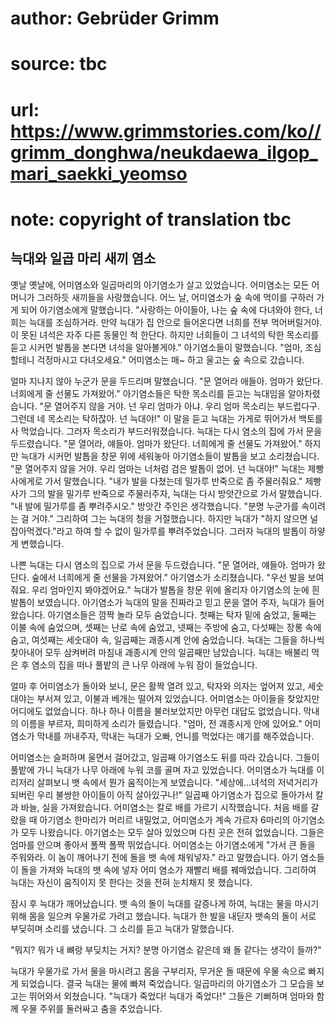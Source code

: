 # author: Gebrüder Grimm
# source: tbc
# url: https://www.grimmstories.com/ko//grimm_donghwa/neukdaewa_ilgop_mari_saekki_yeomso
# note: copyright of translation tbc

## 늑대와 일곱 마리 새끼 염소 

옛날 옛날에, 어미염소와 일곱마리의 아기염소가 살고 있었습니다.
어미염소는 모든 어머니가 그러하듯 새끼들을 사랑했습니다. 어느 날,
어미염소가 숲 속에 먹이를 구하러 가게 되어 아기염소에게 말했습니다.
"사랑하는 아이들아, 나는 숲 속에 다녀와야 한다, 너희는 늑대를
조심하거라. 만약 늑대가 집 안으로 들어온다면 너희를 전부 먹어버릴거야.
이 못된 녀석은 자주 다른 동물인 척 한단다. 하지만 너희들이 그 녀석의
탁한 목소리를 듣고 시커먼 발톱을 본다면 녀석을 알아볼게야."
아기염소들이 말했습니다. "엄마, 조심할테니 걱정마시고 다녀오세요."
어미염소는 매~ 하고 울고는 숲 속으로 갔습니다.

얼마 지나지 않아 누군가 문을 두드리며 말했습니다. "문 열어라 애들아.
엄마가 왔단다. 너희에게 줄 선물도 가져왔어." 아기염소들은 탁한 목소리를
듣고는 늑대임을 알아차렸습니다. "문 열어주지 않을 거야. 넌 우리 엄마가
아냐. 우리 엄마 목소리는 부드럽다구. 그런데 네 목소리는 탁하잖아. 넌
늑대야!" 이 말을 듣고 늑대는 가게로 뛰어가서 백토를 사 먹었습니다.
그러자 목소리가 부드러워졌습니다. 늑대는 다시 염소의 집에 가서 문을
두드렸습니다. "문 열어라, 얘들아. 엄마가 왔단다. 너희에게 줄 선물도
가져왔어." 하지만 늑대가 시커먼 발톱을 창문 위에 세워놓아 아기염소들이
발톱을 보고 소리쳤습니다. "문 열어주지 않을 거야. 우리 엄마는 너처럼
검은 발톱이 없어. 넌 늑대야!" 늑대는 제빵사에게로 가서 말했습니다.
"내가 발을 다쳤는데 밀가루 반죽으로 좀 주물러줘요." 제빵사가 그의 발을
밀가루 반죽으로 주물러주자, 늑대는 다시 방앗간으로 가서 말했습니다. "내
발에 밀가루를 좀 뿌려주시오." 방앗간 주인은 생각했습니다. "분명
누군가를 속이려는 걸 거야." 그리하여 그는 늑대의 청을 거절했습니다.
하지만 늑대가 "하지 않으면 널 잡아먹겠다."라고 하여 할 수 없이
밀가루를 뿌려주었습니다. 그러자 늑대의 발톱이 하얗게 변했습니다.

나쁜 늑대는 다시 염소의 집으로 가서 문을 두드렸습니다. "문 열어라,
얘들아. 엄마가 왔단다. 숲에서 너희에게 줄 선물을 가져왔어." 아기염소가
소리쳤습니다. "우선 발을 보여줘요. 우리 엄마인지 봐야겠어요." 늑대가
발톱을 창문 위에 올리자 아기염소의 눈에 흰 발톱이 보였습니다. 아기염소가
늑대의 말을 진짜라고 믿고 문을 열어 주자, 늑대가 들어왔습니다.
아기염소들은 깜짝 놀라 모두 숨었습니다. 첫째는 탁자 밑에 숨었고, 둘째는
이불 속에 숨었으며, 셋째는 난로 속에 숨었고, 넷째는 주방에 숨고,
다섯째는 장롱 속에 숨고, 여섯째는 세숫대야 속, 일곱째는 괘종시계 안에
숨었습니다. 늑대는 그들을 하나씩 찾아내어 모두 삼켜버려 마침내 괘종시계
안의 일곱째만 남았습니다. 늑대는 배불리 먹은 후 염소의 집을 떠나 풀밭의
큰 나무 아래에 누워 잠이 들었습니다.

얼마 후 어미염소가 돌아와 보니, 문은 활짝 열려 있고, 탁자와 의자는
엎어져 있고, 세숫대야는 부서져 있고, 이불과 베개는 떨어져 있었습니다.
어미염소는 아이들을 찾았지만 어디에도 없었습니다. 하나 하나 이름을
불러보았지만 아무런 대답도 없었습니다. 막내의 이름을 부르자, 희미하게
소리가 들렸습니다. "엄마, 전 괘종시게 안에 있어요." 어미염소가 막내를
꺼내주자, 막내는 늑대가 오빠, 언니를 먹었다는 얘기를 해주었습니다.

어미염소는 슬퍼하며 울면서 걸어갔고, 일곱째 아기염소도 뒤를 따라
갔습니다. 그들이 풀밭에 가니 늑대가 나무 아래에 누워 코를 골며 자고
있었습니다. 어미염소가 늑대를 이리저리 살펴보니 뱃 속에서 뭔가
움직이는게 보였습니다. "세상에...녀석의 저녁거리가 되버린 우리 불쌍한
아이들이 아직 살아있구나!" 일곱째 아기염소가 집으로 돌아가서 칼과 바늘,
실을 가져왔습니다. 어미염소는 칼로 배를 가르기 시작했습니다. 처음 배를
갈랐을 때 아기염소 한마리가 머리르 내밀었고, 어미염소가 계속 가르자
6마리의 아기염소가 모두 나왔습니다. 아기염소는 모두 살아 있었으며 다친
곳은 전혀 없었습니다. 그들은 엄마를 안으며 좋아서 폴짝 폴짝 뛰었습니다.
어미염소는 아기염소에게 "가서 큰 돌을 주워와라. 이 놈이 깨어나기 전에
돌을 뱃 속에 채워넣자." 라고 말했습니다. 아기 염소들이 돌을 가져와
늑대의 뱃 속에 넣자 어미 염소가 재빨리 배를 꿰매었습니다. 그리하여
늑대는 자신이 움직이지 못 한다는 것을 전혀 눈치채지 못 했습니다.

잠시 후 늑대가 깨어났습니다. 뱃 속의 돌이 늑대를 갈증나게 하여, 늑대는
물을 마시기 위해 몸을 일으켜 우물가로 가려고 했습니다. 늑대가 한 발을
내딛자 뱃속의 돌이 서로 부딪히며 소리를 냈습니다. 그 소리를 듣고 늑대가
말했습니다.

"뭐지?
뭐가 내 뼈랑 부딪치는 거지?
분명 아기염소 같은데
왜 돌 같다는 생각이 들까?"

늑대가 우물가로 가서 물을 마시려고 몸을 구부리자, 무거운 돌 때문에 우물
속으로 빠지게 되었습니다. 결국 늑대는 물에 빠져 죽었습니다. 일곱마리의
아기염소가 그 모습을 보고는 뛰어와서 외쳤습니다. "늑대가 죽었다! 늑대가
죽었다!" 그들은 기뻐하며 엄마와 함께 우물 주위를 둘러싸고 춤을
추었습니다.
